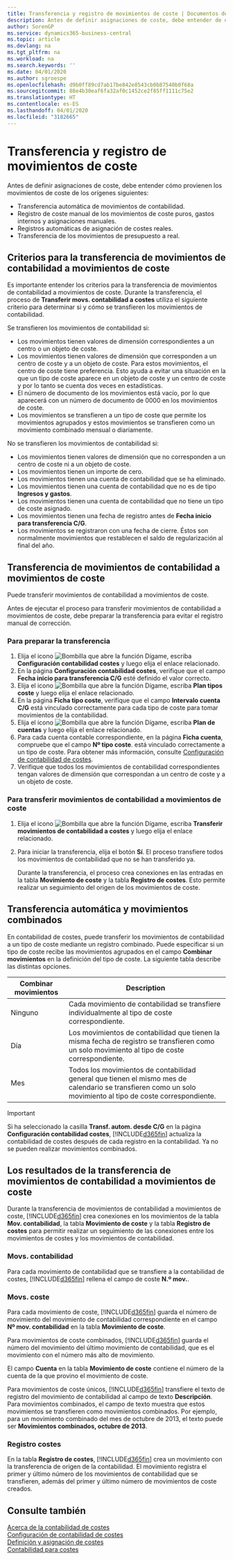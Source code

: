 ```yaml
---
title: Transferencia y registro de movimientos de coste | Documentos de Microsoft
description: Antes de definir asignaciones de coste, debe entender de dónde provienen los movimientos de coste.
author: SorenGP
ms.service: dynamics365-business-central
ms.topic: article
ms.devlang: na
ms.tgt_pltfrm: na
ms.workload: na
ms.search.keywords: ''
ms.date: 04/01/2020
ms.author: sgroespe
ms.openlocfilehash: d9b0ff89cd7ab17be842e8543cb0b87540b0f68a
ms.sourcegitcommit: 88e4b30eaf6fa32af0c1452ce2f85ff1111c75e2
ms.translationtype: HT
ms.contentlocale: es-ES
ms.lasthandoff: 04/01/2020
ms.locfileid: "3182665"
---
```

# <a name="transferring-and-posting-cost-entries"></a>Transferencia y registro de movimientos de coste
Antes de definir asignaciones de coste, debe entender cómo provienen los movimientos de coste de los orígenes siguientes:  

-   Transferencia automática de movimientos de contabilidad.  
-   Registro de coste manual de los movimientos de coste puros, gastos internos y asignaciones manuales.  
-   Registros automáticas de asignación de costes reales.  
-   Transferencia de los movimientos de presupuesto a real.

## <a name="criteria-for-transferring-general-ledger-entries-to-cost-entries"></a>Criterios para la transferencia de movimientos de contabilidad a movimientos de coste
Es importante entender los criterios para la transferencia de movimientos de contabilidad a movimientos de coste. Durante la transferencia, el proceso de **Transferir movs. contabilidad a costes** utiliza el siguiente criterio para determinar si y cómo se transfieren los movimientos de contabilidad.  

Se transfieren los movimientos de contabilidad si:  

-   Los movimientos tienen valores de dimensión correspondientes a un centro o un objeto de coste.  
-   Los movimientos tienen valores de dimensión que corresponden a un centro de coste y a un objeto de coste. Para estos movimientos, el centro de coste tiene preferencia. Esto ayuda a evitar una situación en la que un tipo de coste aparece en un objeto de coste y un centro de coste y por lo tanto se cuenta dos veces en estadísticas.  
-   El número de documento de los movimientos está vacío, por lo que aparecerá con un número de documento de 0000 en los movimientos de coste.  
-   Los movimientos se transfieren a un tipo de coste que permite los movimientos agrupados y estos movimientos se transfieren como un movimiento combinado mensual o diariamente.  

No se transfieren los movimientos de contabilidad si:  

-   Los movimientos tienen valores de dimensión que no corresponden a un centro de coste ni a un objeto de coste.  
-   Los movimientos tienen un importe de cero.  
-   Los movimientos tienen una cuenta de contabilidad que se ha eliminado.  
-   Los movimientos tienen una cuenta de contabilidad que no es de tipo **Ingresos y gastos**.  
-   Los movimientos tienen una cuenta de contabilidad que no tiene un tipo de coste asignado.  
-   Los movimientos tienen una fecha de registro antes de **Fecha inicio para transferencia C/G**.  
-   Los movimientos se registraron con una fecha de cierre. Éstos son normalmente movimientos que restablecen el saldo de regularización al final del año.

## <a name="transferring-general-ledger-entries-to-cost-entries"></a>Transferencia de movimientos de contabilidad a movimientos de coste
Puede transferir movimientos de contabilidad a movimientos de coste.  

Antes de ejecutar el proceso para transferir movimientos de contabilidad a movimientos de coste, debe preparar la transferencia para evitar el registro manual de corrección.  

### <a name="to-prepare-the-transfer"></a>Para preparar la transferencia  

1.  Elija el icono ![Bombilla que abre la función Dígame](media/ui-search/search_small.png "Dígame qué desea hacer"), escriba **Configuración contabilidad costes** y luego elija el enlace relacionado.  
2.  En la página **Configuración contabilidad costes**, verifique que el campo **Fecha inicio para transferencia C/G** esté definido el valor correcto.  
3.  Elija el icono ![Bombilla que abre la función Dígame](media/ui-search/search_small.png "Dígame qué desea hacer"), escriba **Plan tipos coste** y luego elija el enlace relacionado.  
4.  En la página **Ficha tipo coste**, verifique que el campo **Intervalo cuenta C/G** está vinculado correctamente para cada tipo de coste para tomar movimientos de la contabilidad.  
5.  Elija el icono ![Bombilla que abre la función Dígame](media/ui-search/search_small.png "Dígame qué desea hacer"), escriba **Plan de cuentas** y luego elija el enlace relacionado.  
6.  Para cada cuenta contable correspondiente, en la página **Ficha cuenta**, compruebe que el campo **Nº tipo coste**. está vinculado correctamente a un tipo de coste. Para obtener más información, consulte [Configuración de contabilidad de costes](finance-set-up-cost-accounting.md).  
7.  Verifique que todos los movimientos de contabilidad correspondientes tengan valores de dimensión que correspondan a un centro de coste y a un objeto de coste.  

### <a name="to-transfer-general-ledger-entries-to-cost-entries"></a>Para transferir movimientos de contabilidad a movimientos de coste  
1.  Elija el icono ![Bombilla que abre la función Dígame](media/ui-search/search_small.png "Dígame qué desea hacer"), escriba **Transferir movimientos de contabilidad a costes** y luego elija el enlace relacionado.  
2.  Para iniciar la transferencia, elija el botón **Sí**. El proceso transfiere todos los movimientos de contabilidad que no se han transferido ya.  

    Durante la transferencia, el proceso crea conexiones en las entradas en la tabla **Movimiento de coste** y la tabla **Registro de costes**. Esto permite realizar un seguimiento del origen de los movimientos de coste.

## <a name="automatic-transfer-and-combined-entries"></a>Transferencia automática y movimientos combinados
En contabilidad de costes, puede transferir los movimientos de contabilidad a un tipo de coste mediante un registro combinado. Puede especificar si un tipo de coste recibe las movimientos agrupados en el campo **Combinar movimientos** en la definición del tipo de coste. La siguiente tabla describe las distintas opciones.  

|Combinar movimientos|Description|  
|---------------------|-----------------|  
|Ninguno|Cada movimiento de contabilidad se transfiere individualmente al tipo de coste correspondiente.|  
|Día|Los movimientos de contabilidad que tienen la misma fecha de registro se transfieren como un solo movimiento al tipo de coste correspondiente.|  
|Mes|Todos los movimientos de contabilidad general que tienen el mismo mes de calendario se transfieren como un solo movimiento al tipo de coste correspondiente.|  

> [!IMPORTANT]  
>  Si ha seleccionado la casilla **Transf. autom. desde C/G** en la página **Configuración contabilidad costes**, [!INCLUDE[d365fin](includes/d365fin_md.md)] actualiza la contabilidad de costes después de cada registro en la contabilidad. Ya no se pueden realizar movimientos combinados.

## <a name="results-of-transferring-general-ledger-entries-to-cost-entries"></a>Los resultados de la transferencia de movimientos de contabilidad a movimientos de coste
Durante la transferencia de movimientos de contabilidad a movimientos de coste, [!INCLUDE[d365fin](includes/d365fin_md.md)] crea conexiones en los movimientos de la tabla **Mov. contabilidad**, la tabla **Movimiento de coste** y la tabla **Registro de costes** para permitir realizar un seguimiento de las conexiones entre los movimientos de costes y los movimientos de contabilidad.  

### <a name="general-ledger-entries"></a>Movs. contabilidad  
Para cada movimiento de contabilidad que se transfiere a la contabilidad de costes, [!INCLUDE[d365fin](includes/d365fin_md.md)] rellena el campo de coste **N.º mov.**.  

### <a name="cost-entries"></a>Movs. coste  
Para cada movimiento de coste, [!INCLUDE[d365fin](includes/d365fin_md.md)] guarda el número de movimiento del movimiento de contabilidad correspondiente en el campo **Nº mov. contabilidad** en la tabla **Movimiento de coste**.  

Para movimientos de coste combinados, [!INCLUDE[d365fin](includes/d365fin_md.md)] guarda el número del movimiento del último movimiento de contabilidad, que es el movimiento con el número más alto de movimiento.  

El campo **Cuenta** en la tabla **Movimiento de coste** contiene el número de la cuenta de la que provino el movimiento de coste.  

Para movimientos de coste únicos, [!INCLUDE[d365fin](includes/d365fin_md.md)] transfiere el texto de registro del movimiento de contabilidad al campo de texto **Descripción**. Para movimientos combinados, el campo de texto muestra que estos movimientos se transfieren como movimientos combinados. Por ejemplo, para un movimiento combinado del mes de octubre de 2013, el texto puede ser **Movimientos combinados, octubre de 2013**.  

### <a name="cost-register"></a>Registro costes  
En la tabla **Registro de costes**, [!INCLUDE[d365fin](includes/d365fin_md.md)] crea un movimiento con la transferencia de origen de la contabilidad. El movimiento registra el primer y último número de los movimientos de contabilidad que se transfieren, además del primer y último número de movimientos de coste creados.

## <a name="see-also"></a>Consulte también  
 [Acerca de la contabilidad de costes](finance-about-cost-accounting.md)   
 [Configuración de contabilidad de costes](finance-set-up-cost-accounting.md)   
 [Definición y asignación de costes](finance-define-and-allocate-costs.md)   
 [Contabilidad para costes](finance-manage-cost-accounting.md)
